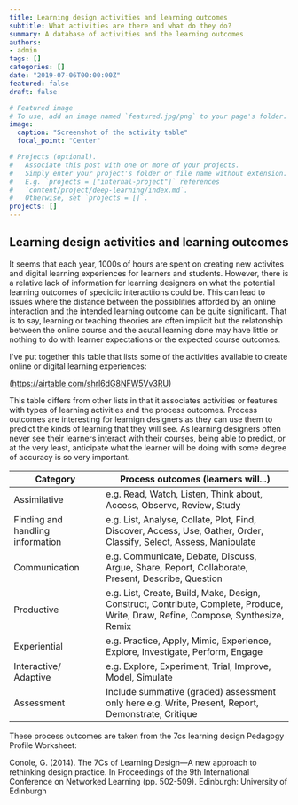 ```yaml
---
title: Learning design activities and learning outcomes
subtitle: What activities are there and what do they do?
summary: A database of activities and the learning outcomes
authors:
- admin
tags: []
categories: []
date: "2019-07-06T00:00:00Z"
featured: false
draft: false

# Featured image
# To use, add an image named `featured.jpg/png` to your page's folder. 
image:
  caption: "Screenshot of the activity table"
  focal_point: "Center"

# Projects (optional).
#   Associate this post with one or more of your projects.
#   Simply enter your project's folder or file name without extension.
#   E.g. `projects = ["internal-project"]` references 
#   `content/project/deep-learning/index.md`.
#   Otherwise, set `projects = []`.
projects: []
---
```




## Learning design activities and learning outcomes
It seems that each year, 1000s of hours are spent on creating new activites and digital learning experiences for learners and students. However, there is a relative lack of information for learning designers on what the potential learning outcomes of speciciic interactiions could be. This can lead to issues where the distance between the possiblities afforded by an online interaction and the intended learning outcome can be quite significant.  That is to say, learning or teaching theories are often implicit but the relatonship between the online course and the acutal learning done may have little or nothing to do with learner expectations or the expected course outcomes. 

I've put together this table that lists some of the activities available to create online or digital learning experiences: 

(https://airtable.com/shrl6dG8NFW5Vv3RU)

This table differs from other lists in that it associates activities or features with types of learning activities and the process outcomes. Process outcomes are interesting for learnign designers as they can use them to predict the kinds of learning that they will see. As learning designers often never see their learners interact with their courses, being able to predict, or at the very least, anticipate what the learner will be doing with some degree of accuracy is so very important. 

| Category 	| Process outcomes (learners will...) 	|
|----------------------------------	|-----------------------------------------------------------------------------------------------------------------------------------	|
| Assimilative 	| e.g. Read, Watch, Listen, Think about, Access, Observe, Review, Study 	|
| Finding and handling information 	| e.g. List, Analyse, Collate, Plot, Find, Discover, Access, Use, Gather, Order, Classify, Select, Assess, Manipulate 	|
| Communication 	| e.g. Communicate, Debate, Discuss, Argue, Share, Report, Collaborate, Present, Describe, Question 	|
| Productive 	| e.g. List, Create, Build, Make, Design, Construct, Contribute, Complete, Produce, Write, Draw, Refine, Compose, Synthesize, Remix 	|
| Experiential 	| e.g. Practice, Apply, Mimic, Experience, Explore, Investigate, Perform, Engage 	|
| Interactive/ Adaptive 	| e.g. Explore, Experiment, Trial, Improve, Model, Simulate 	|
| Assessment 	| Include summative (graded) assessment only here e.g. Write, Present, Report, Demonstrate, Critique 	|


These process outcomes are taken from the 7cs learning design Pedagogy Profile Worksheet: 

Conole, G. (2014). The 7Cs of Learning Design—A new approach to rethinking design practice. In Proceedings of the 9th International Conference on Networked Learning (pp. 502-509). Edinburgh: University of Edinburgh



